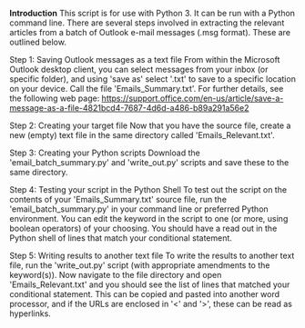 <b>Introduction</b>
This script is for use with Python 3. It can be run with a Python command line. There are several steps involved in extracting the relevant articles from a batch of Outlook e-mail messages (.msg format). These are outlined below.

Step 1: Saving Outlook messages as a text file
From within the Microsoft Outlook desktop client, you can select messages from your inbox (or specific folder), and using 'save as' select '.txt' to save to a specific location on your device. Call the file 'Emails_Summary.txt'. For further details, see the following web page: https://support.office.com/en-us/article/save-a-message-as-a-file-4821bcd4-7687-4d6d-a486-b89a291a56e2

Step 2: Creating your target file
Now that you have the source file, create a new (empty) text file in the same directory called 'Emails_Relevant.txt'.

Step 3: Creating your Python scripts
Download the 'email_batch_summary.py' and 'write_out.py' scripts and save these to the same directory.

Step 4: Testing your script in the Python Shell
To test out the script on the contents of your 'Emails_Summary.txt' source file, run the 'email_batch_summary.py' in your command line or preferred Python environment. You can edit the keyword in the script to one (or more, using boolean operators) of your choosing. You should have a read out in the Python shell of lines that match your conditional statement.

Step 5: Writing results to another text file
To write the results to another text file, run the 'write_out.py' script (with appropriate amendments to the keyword(s)). Now navigate to the file directory and open 'Emails_Relevant.txt' and you should see the list of lines that matched your conditional statement. This can be copied and pasted into another word processor, and if the URLs are enclosed in '<' and '>', these can be read as hyperlinks.
